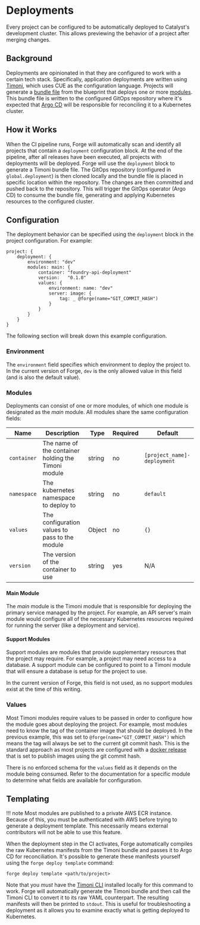 # Deployments

Every project can be configured to be automatically deployed to Catalyst's development cluster.
This allows previewing the behavior of a project after merging changes.

## Background

Deployments are opinionated in that they are configured to work with a certain tech stack.
Specifically, application deployments are written using [Timoni](https://timoni.sh/), which uses CUE as the configuration language.
Projects will generate a [bundle file](https://timoni.sh/concepts/#bundle) from the blueprint that deploys one or more
[modules](https://timoni.sh/concepts/#module).
This bundle file is written to the configured GitOps repository where it's expected that
[Argo CD](https://argo-cd.readthedocs.io/en/stable/) will be responsible for reconciling it to a Kubernetes cluster.

## How it Works

When the CI pipeline runs, Forge will automatically scan and identify all projects that contain a `deployment` configuration block.
At the end of the pipeline, after all releases have been executed, all projects with deployments will be deployed.
Forge will use the `deployment` block to generate a Timoni bundle file.
The GitOps repository (configured in `global.deployment`) is then cloned locally and the bundle file is placed in specific location
within the repository.
The changes are then committed and pushed back to the repository.
This will trigger the GitOps operator (Argo CD) to consume the bundle file, generating and applying Kubernetes resources to the
configured cluster.

## Configuration

The deployment behavior can be specified using the `deployment` block in the project configuration.
For example:

```cue
project: {
    deployment: {
		environment: "dev"
		modules: main: {
			container: "foundry-api-deployment"
			version:   "0.1.0"
			values: {
				environment: name: "dev"
				server: image: {
					tag: _ @forge(name="GIT_COMMIT_HASH")
				}
			}
		}
	}
}
```

The following section will break down this example configuration.

### Environment

The `environment` field specifies which environment to deploy the project to.
In the current version of Forge, `dev` is the only allowed value in this field (and is also the default value).

### Modules

Deployments can consist of one or more modules, of which one module is designated as the _main_ module.
All modules share the same configuration fields:

| Name        | Description                                         | Type   | Required | Default                     |
| ----------- | --------------------------------------------------- | ------ | -------- | --------------------------- |
| `container` | The name of the container holding the Timoni module | string | no       | `[project_name]-deployment` |
| `namespace` | The kubernetes namespace to deploy to               | string | no       | `default`                   |
| `values`    | The configuration values to pass to the module      | Object | no       | `{}`                        |
| `version`   | The version of the container to use                 | string | yes      | N/A                         |

#### Main Module

The _main_ module is the Timoni module that is responsible for deploying the primary service managed by the project.
For example, an API server's main module would configure all of the necessary Kubernetes resources required for running the server
(like a deployment and service).

#### Support Modules

Support modules are modules that provide supplementary resources that the project may require.
For example, a project may need access to a database.
A support module can be configured to point to a Timoni module that will ensure a database is setup for the project to use.

In the current version of Forge, this field is not used, as no support modules exist at the time of this writing.

### Values

Most Timoni modules require values to be passed in order to configure how the module goes about deploying the project.
For example, most modules need to know the tag of the container image that should be deployed.
In the previous example, this was set to `@forge(name="GIT_COMMIT_HASH")` which means the tag will always be set to the current
git commit hash.
This is the standard approach as most projects are configured with a [docker release](./releases/docker.md) that is set to
publish images using the git commit hash.

There is no enforced schema for the `values` field as it depends on the module being consumed.
Refer to the documentation for a specific module to determine what fields are available for configuration.

## Templating

!!! note
    Most modules are published to a private AWS ECR instance.
    Because of this, you must be authenticated with AWS before trying to generate a deployment template.
    This necessarily means external contributors will not be able to use this feature.

When the deployment step in the CI activates, Forge automatically compiles the raw Kubernetes manifests from the Timoni bundle and
passes it to Argo CD for reconciliation.
It's possible to generate these manifests yourself using the `forge deploy template` command:

```
forge deploy template <path/to/project>
```

Note that you _must_ have the [Timoni CLI](https://timoni.sh/install/) installed locally for this command to work.
Forge will automatically generate the Timoni bundle and then call the Timoni CLI to convert it to its raw YAML counterpart.
The resulting manifests will then be printed to `stdout`.
This is useful for troubleshooting a deployment as it allows you to examine exactly what is getting deployed to Kubernetes.